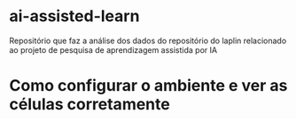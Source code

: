 # ai-assisted-learn
 Repositório que faz a análise dos dados do repositório do laplin relacionado ao projeto de pesquisa de aprendizagem assistida por IA


# Como configurar o ambiente e ver as células corretamente